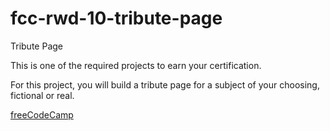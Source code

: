 # fcc-rwd-10-tribute-page

Tribute Page

This is one of the required projects to earn your certification.

For this project, you will build a tribute page for a subject of your choosing, fictional or real.

[freeCodeCamp](https://www.freecodecamp.org/learn/2022/responsive-web-design/build-a-tribute-page-project/build-a-tribute-page)
